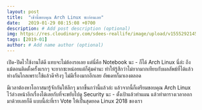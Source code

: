```yaml
---
layout: post
title:  "เช้านี้ขอบคุณ Arch Linux ซะก่อนเลย"
date:   2019-01-29 08:15:08 +0700
description: # Add post description (optional)
img: https://res.cloudinary.com/sdees-reallife/image/upload/v1555292145/arch-linux.jpg # Add image post (optional)
tags: [2019-01]
author: # Add name author (optional)
---
```

เปิด-ปิดไวใช้งานได้ดี แทบจะไม่ต้องรอเลย แต่นี่คือ Notebook นะ - ก็ได้ Arch Linux นี่ล่ะ ถึงแม้ตอนติดตั้งครั้งแรกๆ จะยากซะหน่อยแต่ก็คุ้มค่านะ ทำให้รู้สึกว่าไม่ยากมากเทียบกับผลลัพธ์ที่ได้แล้วห่างกันไกลเพราะใช้แล้วดีจริงๆ ไม่มีเรื่องมากอีกเลย อัพเดทก็มาเองตลอด

มีเวลาต้องหาโอกาสมารู้จักกันให้ลึกๆ มากขึ้นกว่านี้แล้วล่ะ แล้วจากนี้ก็เตรียมขอบคุณ Arch Linux ไว้ล่วงหน้าอีกเรื่องได้เลยกับที่จะขยับไปดู Security นะ - ตั้งเป้าแล้วทำแผน แล้วทำตารางเวลาออกมาด้วยเลยก็ดี แบบนี้ล่ะที่เรา Vote ให้เป็นสุดยอด Linux 2018 ของเรา
